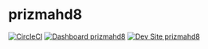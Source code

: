 # prizmahd8

[![CircleCI](https://circleci.com/gh/jdelon02/prizmahd8.svg?style=shield)](https://circleci.com/gh/jdelon02/prizmahd8)
[![Dashboard prizmahd8](https://img.shields.io/badge/dashboard-prizmahd8-yellow.svg)](https://dashboard.pantheon.io/sites/3ddd506d-7613-449e-9eb2-7c8c0d7783db#dev/code)
[![Dev Site prizmahd8](https://img.shields.io/badge/site-prizmahd8-blue.svg)](http://dev-prizmahd8.pantheonsite.io/)